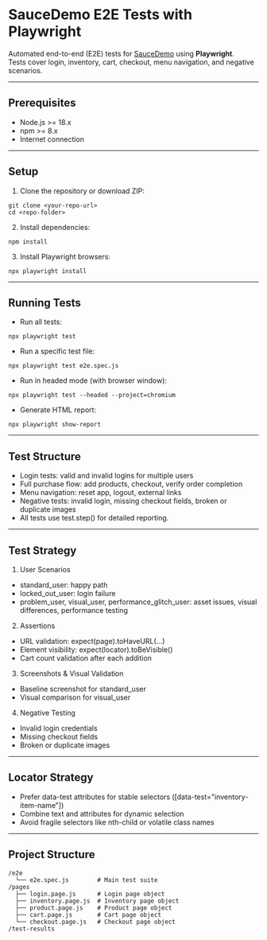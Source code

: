 # SauceDemo E2E Tests with Playwright

Automated end-to-end (E2E) tests for [SauceDemo](https://www.saucedemo.com/) using **Playwright**.  
Tests cover login, inventory, cart, checkout, menu navigation, and negative scenarios.

---

## Prerequisites

- Node.js >= 18.x  
- npm >= 8.x  
- Internet connection  

---

## Setup

1. Clone the repository or download ZIP:

```
git clone <your-repo-url>
cd <repo-folder>
```

2. Install dependencies:
```
npm install
```

3. Install Playwright browsers:
```
npx playwright install
```
---

## Running Tests

- Run all tests:
```
npx playwright test
```

- Run a specific test file:
```
npx playwright test e2e.spec.js
```

- Run in headed mode (with browser window):
```
npx playwright test --headed --project=chromium
```

- Generate HTML report:
```
npx playwright show-report
```
---

## Test Structure

- Login tests: valid and invalid logins for multiple users
- Full purchase flow: add products, checkout, verify order completion
- Menu navigation: reset app, logout, external links
- Negative tests: invalid login, missing checkout fields, broken or duplicate images
- All tests use test.step() for detailed reporting.

---

## Test Strategy

1. User Scenarios
- standard_user: happy path
- locked_out_user: login failure
- problem_user, visual_user, performance_glitch_user: asset issues, visual differences, performance testing

2. Assertions
- URL validation: expect(page).toHaveURL(...)
- Element visibility: expect(locator).toBeVisible()
- Cart count validation after each addition

3. Screenshots & Visual Validation
- Baseline screenshot for standard_user
- Visual comparison for visual_user

4. Negative Testing
- Invalid login credentials
- Missing checkout fields
- Broken or duplicate images

---

## Locator Strategy
- Prefer data-test attributes for stable selectors ([data-test="inventory-item-name"])
- Combine text and attributes for dynamic selection
- Avoid fragile selectors like nth-child or volatile class names

---

## Project Structure
```
/e2e
  └── e2e.spec.js        # Main test suite
/pages
  ├── login.page.js      # Login page object
  ├── inventory.page.js  # Inventory page object
  ├── product.page.js    # Product page object
  ├── cart.page.js       # Cart page object
  └── checkout.page.js   # Checkout page object
/test-results
```
